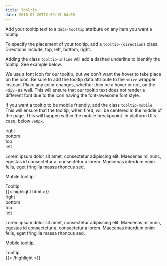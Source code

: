 ```yaml
---
title: Tooltip
date: 2018-07-20T12:59:15-04:00
---
```

Add your tooltip text to a `data-tooltip` attribute on any item you want a tooltip.

To specify the placement of your tooltip, add a `tooltip-{direction}` class. Directions include,
top, left, bottom, right.

Adding the class `tooltip-inline` will add a dashed underline to identify the tooltip. See example below.

We use a font icon for our tooltip, but we don't want the hover to take place on the icon.
Be sure to add the tooltip data attribute to the `<div>` wrapper instead. Place any color changes,
whether they be a hover or not, on the `<div>` as well. This will ensure that our tooltip text
does not render a different font due to the icon having the font-awesome font style.

If you want a tooltip to be mobile friendly, add the class `tooltip-mobile`. This will ensure that 
the tooltip, when fired, will be centered in the middle of the page. This will happen within the 
mobile breakpopint. In platform UI's case, below `768px`.

<div class="block-container pb-3 flex flex--justify-between">
  <div class="tooltip-right" data-tooltip="This is a right facing tooltip.">right</div>
  <div class="tooltip-bottom" data-tooltip="This is a bottom facing tooltip.">bottom</div>
  <div class="tooltip-top" data-tooltip="This is a top facing tooltip.">top</div>
  <div class="tooltip-left" data-tooltip="This is a left facing tooltip.">left</div>
</div>
<div class="block-container pb-3">
  <p>Lorem ipsum dolor sit amet, <span data-tooltip="This is a default tooltip with data-inline." class="tooltip-inline">consectetur</span> adipiscing elit. Maecenas mi nunc, egestas id consectetur a, consectetur a lorem. Maecenas interdum enim felis, eget fringilla massa rhoncus sed.
</div>
<div class="block-container pb-3">
  <div class="tooltip-right" data-tooltip="Not a true help tooltip.">
    <i class="pi-help-solid" focusable="false" aria-hidden="true"></i>
  </div>
</div>
<p>Mobile tooltip.</p>
<div class="block-container pb-3">
  <div class="tooltip-right tooltip-mobile" data-tooltip="This tooltip is centered on a mobile screen.">
    <i class="pi-help-solid" focusable="false" aria-hidden="true"></i>
  </div>
</div>
<div class="tooltip-right" data-tooltip="This is what our tooltips look like.">Tooltip</div>

<div class="mt-3 mb-4">
{{< highlight html >}}
<div class="block-container pb-3 flex flex--justify-between">
  <div class="tooltip-right" data-tooltip="This is a right facing tooltip.">right</div>
  <div class="tooltip-bottom" data-tooltip="This is a bottom facing tooltip.">bottom</div>
  <div class="tooltip-top" data-tooltip="This is a top facing tooltip.">top</div>
  <div class="tooltip-left" data-tooltip="This is a left facing tooltip.">left</div>
</div>
<div class="block-container pb-3">
  <p>Lorem ipsum dolor sit amet, <span data-tooltip="This is a default tooltip with data-inline." class="tooltip-inline">consectetur</span> adipiscing elit. Maecenas mi nunc, egestas id consectetur a, consectetur a lorem. Maecenas interdum enim felis, eget fringilla massa rhoncus sed.
</div>
<div class="block-container pb-3">
  <div class="tooltip-right" data-tooltip="Not a true help tooltip.">
    <i class="pi-help-solid" focusable="false" aria-hidden="true"></i>
  </div>
</div>
<p>Mobile tooltip.</p>
<div class="block-container pb-3">
  <div class="tooltip-right tooltip-mobile" data-tooltip="This tooltip is centered on a mobile screen.">
    <i class="pi-help-solid" focusable="false" aria-hidden="true"></i>
  </div>
</div>
<div class="tooltip-right" data-tooltip="This is what our tooltips look like.">Tooltip</div>
{{< /highlight >}}
</div>